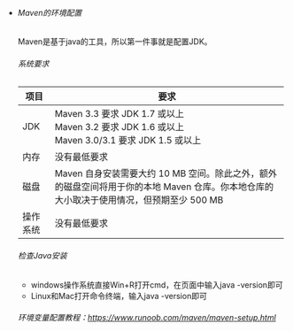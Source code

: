 - ###### Maven的环境配置
  Maven是基于java的工具，所以第一件事就是配置JDK。
  ###### 系统要求
  | 项目     | 要求                                                         |
  | -------- | ------------------------------------------------------------ |
  | JDK      | Maven 3.3 要求 JDK 1.7 或以上<br />Maven 3.2 要求 JDK 1.6 或以上<br />Maven 3.0/3.1 要求 JDK 1.5 或以上 |
  | 内存     | 没有最低要求                                                 |
  | 磁盘     | Maven 自身安装需要大约 10 MB 空间。除此之外，额外的磁盘空间将用于你的本地 Maven 仓库。你本地仓库的大小取决于使用情况，但预期至少 500 MB |
  | 操作系统 | 没有最低要求                                                 |
  ###### 检查Java安装
  - windows操作系统直接Win+R打开cmd，在页面中输入java -version即可
  - Linux和Mac打开命令终端，输入java -version即可

  ###### 环境变量配置教程：https://www.runoob.com/maven/maven-setup.html